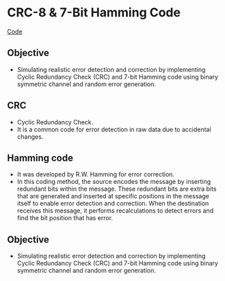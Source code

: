 # CRC-8 & 7-Bit Hamming Code
[Code](src/com/pranav/nits/Main.java)
## Objective 
- Simulating realistic error detection and correction by implementing
  Cyclic Redundancy Check (CRC) and 7-bit Hamming code using binary symmetric channel and random error generation.
## CRC
- Cyclic Redundancy Check.
- It is a common code for error detection in raw data due to accidental changes.
## Hamming code
-  It was developed by R.W. Hamming for error correction.
-  In this coding method, the source encodes the message by inserting redundant bits within the message. These redundant bits are extra bits that are generated and inserted at specific positions in the message itself to enable error detection and correction. When the destination receives this message, it performs recalculations to detect errors and find the bit position that has error.		
## Objective 
- Simulating realistic error detection and correction by implementing
  Cyclic Redundancy Check (CRC) and 7-bit Hamming code using binary symmetric channel and random error generation.

    
  
